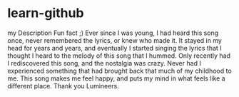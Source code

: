 # learn-github
my Description
Fun fact ;)
Ever since I was young, I had heard this song once, never remembered the lyrics, or knew who made it. It stayed in my head for years and years, and eventually I started singing the lyrics that I thought I heard to the melody of this song that I hummed. Only recently had I rediscovered this song, and the nostalgia was crazy. Never had I experienced something that had brought back that much of my childhood to me. This song makes me feel happy, and puts my mind in what feels like a different place. Thank you Lumineers.
